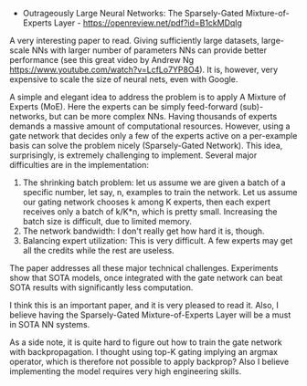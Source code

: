 - Outrageously Large Neural Networks: The Sparsely-Gated Mixture-of-Experts Layer - https://openreview.net/pdf?id=B1ckMDqlg

A very interesting paper to read. Giving sufficiently large datasets, large-scale NNs with larger number of parameters NNs can provide
better performance (see this great video by Andrew Ng https://www.youtube.com/watch?v=LcfLo7YP8O4). It is, however, very
expensive to scale the size of neural nets, even with Google.

A simple and elegant idea to address the problem is to apply A Mixture of Experts (MoE). 
Here the experts can be simply feed-forward (sub)-networks, but can be more complex NNs. 
Having thousands of experts demands a massive amount of computational resources. 
However, using a gate network that decides only a few of the experts active on a per-example basis can solve the problem nicely
(Sparsely-Gated Network). This idea, surprisingly, is extremely challenging to implement. Several major difficulties are in the implementation:

1. The shrinking batch problem: let us assume we are given a batch of a specific number, let say, n, examples to train
the network. Let us assume our gating network chooses k among K experts, then each expert receives only a batch of k/K*n, which is pretty small.
Increasing the batch size is difficult, due to limited memory.
2. The network bandwidth: I don't really get how hard it is, though.
3. Balancing expert utilization: This is very difficult. A few experts may get all the credits while the rest are useless.

The paper addresses all these major technical challenges. Experiments show that SOTA models, once
integrated with the gate network can beat SOTA results with significantly less computation.

I think this is an important paper, and it is very pleased to read it. Also, I believe 
having the Sparsely-Gated Mixture-of-Experts Layer will be a must in SOTA NN systems.

As a side note, it is quite hard to figure out how to train the gate network with backpropagation. I thought using
top-K gating implying an argmax operator, which is therefore not possible to apply backprop? 
Also I believe implementing the model requires very high engineering skills.
